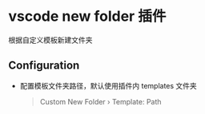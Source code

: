 # vscode new folder 插件

根据自定义模板新建文件夹

## Configuration

- 配置模板文件夹路径，默认使用插件内 templates 文件夹

  > Custom New Folder › Template: Path
